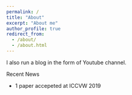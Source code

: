 ```yaml
---
permalink: /
title: "About"
excerpt: "About me"
author_profile: true
redirect_from: 
  - /about/
  - /about.html
---
```


I also run a blog in the form of Youtube channel. 

Recent News
- 1 paper accepeted at ICCVW 2019